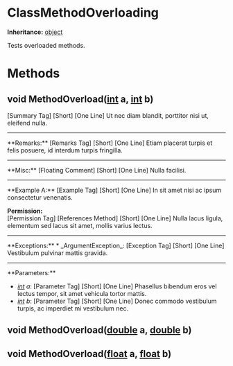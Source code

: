 # ClassMethodOverloading

**Inheritance:** [object](https://docs.microsoft.com/en-us/dotnet/api/system.object)  
  
Tests overloaded methods.  
  

# Methods

## void MethodOverload([int](https://docs.microsoft.com/en-us/dotnet/api/system.int32) a, [int](https://docs.microsoft.com/en-us/dotnet/api/system.int32) b)

[Summary Tag] [Short] [One Line] Ut nec diam blandit, porttitor nisi ut, eleifend nulla.  
  
<hr/>  
**Remarks:**  
[Remarks Tag] [Short] [One Line] Etiam placerat turpis et felis posuere, id interdum turpis fringilla.  
  
<hr/>  
**Misc:**  
[Floating Comment] [Short] [One Line] Nulla facilisi.  
  
<hr/>  
**Example A:**  
[Example Tag] [Short] [One Line] In sit amet nisi ac ipsum consectetur venenatis.  
  
**Permission:**  
[Permission Tag] [References Method] [Short] [One Line] Nulla lacus ligula, elementum sed lacus sit amet, mollis varius lectus.  
  
<hr/>  
**Exceptions:**  
* _ArgumentException_: [Exception Tag] [Short] [One Line] Vestibulum pulvinar mattis gravida.  

  
<hr/>  
**Parameters:**

* _[int](https://docs.microsoft.com/en-us/dotnet/api/system.int32) a_: [Parameter Tag] [Short] [One Line] Phasellus bibendum eros vel lectus tempor, sit amet vehicula tortor mattis.  
* _[int](https://docs.microsoft.com/en-us/dotnet/api/system.int32) b_: [Parameter Tag] [Short] [One Line] Donec commodo vestibulum turpis, ac imperdiet mi vestibulum nec.  

  

## void MethodOverload([double](https://docs.microsoft.com/en-us/dotnet/api/system.double) a, [double](https://docs.microsoft.com/en-us/dotnet/api/system.double) b)

## void MethodOverload([float](https://docs.microsoft.com/en-us/dotnet/api/system.single) a, [float](https://docs.microsoft.com/en-us/dotnet/api/system.single) b)

